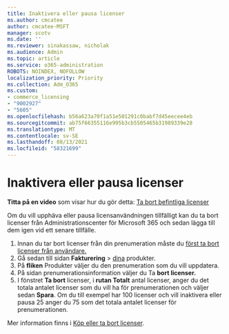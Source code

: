 ```yaml
---
title: Inaktivera eller pausa licenser
ms.author: cmcatee
author: cmcatee-MSFT
manager: scotv
ms.date: ''
ms.reviewer: sinakassaw, nicholak
ms.audience: Admin
ms.topic: article
ms.service: o365-administration
ROBOTS: NOINDEX, NOFOLLOW
localization_priority: Priority
ms.collection: Adm_O365
ms.custom:
- commerce_licensing
- "9002927"
- "5605"
ms.openlocfilehash: b56a623a70f1a51e501291c0babf7d45eecee4eb
ms.sourcegitcommit: ab75f66355116e995b3cb5505465b31989339e28
ms.translationtype: MT
ms.contentlocale: sv-SE
ms.lasthandoff: 08/13/2021
ms.locfileid: "58321699"
---
```

# <a name="suspend-or-pause-licenses"></a>Inaktivera eller pausa licenser

**Titta på en video** som visar hur du gör detta: [Ta bort befintliga licenser](https://go.microsoft.com/fwlink/p/?linkid=2154938)

Om du vill upphäva eller pausa licensanvändningen tillfälligt kan du ta bort licenser från Administrationscenter för Microsoft 365 och sedan lägga till dem igen vid ett senare tillfälle.

1. Innan du tar bort licenser från din prenumeration måste du [först ta bort licenser från användare.](https://docs.microsoft.com/microsoft-365/admin/manage/remove-licenses-from-users)
2. Gå sedan till sidan **Fakturering**  >  [dina](https://go.microsoft.com/fwlink/p/?linkid=842054) produkter.
3. På **fliken** Produkter väljer du den prenumeration som du vill uppdatera.
4. På sidan prenumerationsinformation väljer du Ta **bort licenser.**
5. I fönstret **Ta bort** licenser, i **rutan Totalt** antal licenser, anger du det totala antalet licenser som du vill ha för prenumerationen och väljer sedan **Spara**. Om du till exempel har 100 licenser och vill inaktivera eller pausa 25 anger du 75 som det totala antalet licenser för prenumerationen.

Mer information finns i [Köp eller ta bort licenser](https://docs.microsoft.com/microsoft-365/commerce/licenses/buy-licenses).